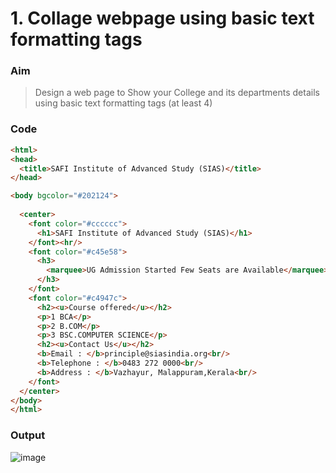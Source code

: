 # 1. Collage webpage using basic text formatting tags

### Aim

> Design a web page to Show your College and its departments details using basic text formatting tags (at least 4)

### Code

```html
<html>
<head>
  <title>SAFI Institute of Advanced Study (SIAS)</title>
</head>

<body bgcolor="#202124">
    
  <center>
    <font color="#cccccc">
      <h1>SAFI Institute of Advanced Study (SIAS)</h1>
    </font><hr/>
    <font color="#c45e58">
      <h3>
        <marquee>UG Admission Started Few Seats are Available</marquee>
      </h3>
    </font>
    <font color="#c4947c">
      <h2><u>Course offered</u></h2>
      <p>1 BCA</p>
      <p>2 B.COM</p>
      <p>3 BSC.COMPUTER SCIENCE</p>
      <h2><u>Contact Us</u></h2>
      <b>Email : </b>principle@siasindia.org<br/>
      <b>Telephone : </b>0483 272 0000<br/>
      <b>Address : </b>Vazhayur, Malappuram,Kerala<br/>
    </font>
  </center>
</body>
</html>
```

### Output

![image]()